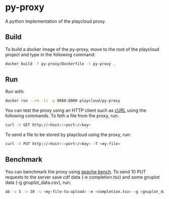 # py-proxy

A python implementation of the playcloud proxy.

## Build
To build a docker image of the py-proxy, move to the root of the playcloud project and type in the following command:
```bash
docker build -f py-proxy/Dockerfile -t py-proxy .
```
## Run
Run with:
```bash
docker run --rm -ti -p 8080:8000 playcloud/py-proxy
```

You can test the proxy using an HTTP client such as [cURL](https://curl.haxx.se) using the following commands.
To feth a file from the proxy, run:
```bash
curl -X GET http://<host>:<port>/<key>
```
To send a file to be stored by playcloud using the proxy, run:
```bash
curl -X PUT http://<host>:<port>/<key> -T <my-file>
```

## Benchmark
You can benchmark the proxy using [apache bench](https://httpd.apache.org/docs/2.2/programs/ab.html).
To send 10 PUT requests to the server save cdf data (-e completion.tsv) and some gnuplot data (-g gnuplot_data.csv), run:  
```bash
ab -v 5 -n 10 -u <my-file-to-upload> -e <completion.tsv> -g <gnuplot_data.csv> http://<host>:<port>
```
